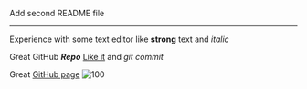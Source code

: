 Add second README file 

***

Experience with some text editor like **strong** text and _italic_

Great GitHub **_Repo_** [Like it](https://github.com/KotAleksei/elenayet.github.io) and _git commit_

Great [GitHub page](https://github.com/KotAleksei "My profile")
![100](https://user-images.githubusercontent.com/34914550/46256810-8b9aba80-c4b8-11e8-8a40-d35eac17cb0f.png)



